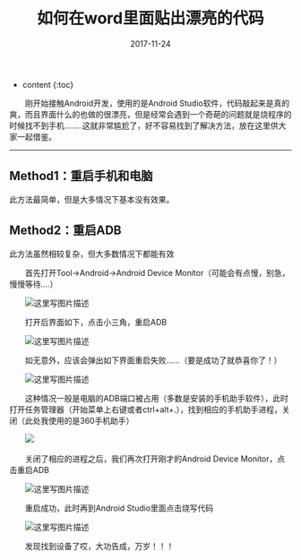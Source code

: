 ﻿---
layout: post
title:  "如何在word里面贴出漂亮的代码"
date:   2017-11-24
categories: 其他
tag: 小技巧
---

* content
{:toc}


&emsp;&emsp;刚开始接触Android开发，使用的是Android Studio软件，代码敲起来是真的爽，而且界面什么的也做的很漂亮，但是经常会遇到一个奇葩的问题就是烧程序的时候找不到手机........这就非常尴尬了，好不容易找到了解决方法，放在这里供大家一起借鉴。

---

## Method1：重启手机和电脑
此方法最简单，但是大多情况下基本没有效果。

## Method2：重启ADB
此方法虽然相较复杂，但大多数情况下都能有效

&emsp;&emsp;首先打开Tool->Android->Android Device Monitor（可能会有点慢，别急，慢慢等待....）

　　![这里写图片描述](http://img.blog.csdn.net/20171124115142838?watermark/2/text/aHR0cDovL2Jsb2cuY3Nkbi5uZXQva2V3ZWkxNjg=/font/5a6L5L2T/fontsize/400/fill/I0JBQkFCMA==/dissolve/70/gravity/SouthEast)

&emsp;&emsp;打开后界面如下，点击小三角，重启ADB

　　![这里写图片描述](http://img.blog.csdn.net/20171124115507831?watermark/2/text/aHR0cDovL2Jsb2cuY3Nkbi5uZXQva2V3ZWkxNjg=/font/5a6L5L2T/fontsize/400/fill/I0JBQkFCMA==/dissolve/70/gravity/SouthEast)

&emsp;&emsp;如无意外，应该会弹出如下界面重启失败......（要是成功了就恭喜你了！）

　　![这里写图片描述](http://img.blog.csdn.net/20171124115616420?watermark/2/text/aHR0cDovL2Jsb2cuY3Nkbi5uZXQva2V3ZWkxNjg=/font/5a6L5L2T/fontsize/400/fill/I0JBQkFCMA==/dissolve/70/gravity/SouthEast)

&emsp;&emsp;这种情况一般是电脑的ADB端口被占用（多数是安装的手机助手软件），此时打开任务管理器（开始菜单上右键或者ctrl+alt+.），找到相应的手机助手进程，关闭（此处我使用的是360手机助手）

　　![](http://img.blog.csdn.net/20171124115833580?watermark/2/text/aHR0cDovL2Jsb2cuY3Nkbi5uZXQva2V3ZWkxNjg=/font/5a6L5L2T/fontsize/400/fill/I0JBQkFCMA==/dissolve/70/gravity/SouthEast)

&emsp;&emsp;关闭了相应的进程之后，我们再次打开刚才的Android Device Monitor，点击重启ADB

　　![这里写图片描述](http://img.blog.csdn.net/20171124120101935?watermark/2/text/aHR0cDovL2Jsb2cuY3Nkbi5uZXQva2V3ZWkxNjg=/font/5a6L5L2T/fontsize/400/fill/I0JBQkFCMA==/dissolve/70/gravity/SouthEast)

&emsp;&emsp;重启成功，此时再到Android Studio里面点击烧写代码

　　![这里写图片描述](http://img.blog.csdn.net/20171124120201957?watermark/2/text/aHR0cDovL2Jsb2cuY3Nkbi5uZXQva2V3ZWkxNjg=/font/5a6L5L2T/fontsize/400/fill/I0JBQkFCMA==/dissolve/70/gravity/SouthEast)

&emsp;&emsp;发现找到设备了哎，大功告成，万岁！！！
